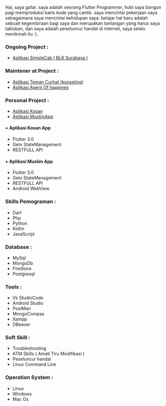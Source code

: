 Hai, saya gafar. saya adalah seorang Flutter Programmer, hobi saya bangun pagi memproduksi baris kode yang cantik. saya mencintai pekerjaan saya sebagaimana saya mencintai kehidupan saya. belajar hal baru adalah sebuah kegembiraan bagi saya dan merupakan tantangan yang harus saya taklukan, dan saya adalah peseluncur handal di internet, saya selalu menikmati itu :).

### Ongoing Project :
- <a href=""> Aplikasi SimpleCak ( BLK Surabaya )</a><br>

### Maintener at Project :
  - <a href="https://play.google.com/store/apps/details?id=id.temancurhat.client&hl=in&gl=US"> Aplikasi Teman Curhat (konseling)</a><br>
  - <a href="https://play.google.com/store/apps/details?id=id.temancurhat.agent"> Aplikasi Agent Of happines </a><br>

### Personal Project :
  - <a href="https://github.com/gafar-code/kosan_app"> Aplikasi Kosan</a><br>
  - <a href="https://github.com/gafar-code/muslim_app"> Aplikasi MuslimApp</a>

#### + Aplikasi Kosan App
- Flutter 3.0 
- Getx StateManagement
- RESTFULL API

#### + Aplikasi Muslim App
- Flutter 3.0 
- Getx StateManagement
- RESTFULL API
- Android WebView

### Skills Pemograman :
- Dart
- Php
- Python
- Kotlin
- JavaScript

### Database :
- MySql 
- MongoDb 
- FireStore
- Postgresql


### Tools :
- Vs StudioCode
- Android Studio
- PostMan
- MongoCompas
- Xampp
- DBeaver


### Soft Skill :
- Troubleshooting
- ATM Skills ( Amati Tiru Modifikasi )
- Peseluncur handal
- Linux Command Line

### Operation System :
- Linux
- Windows
- Mac Os
